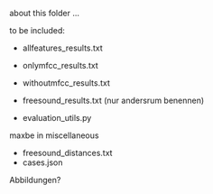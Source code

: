 about this folder ...

to be included:
- allfeatures_results.txt
- onlymfcc_results.txt
- withoutmfcc_results.txt
- freesound_results.txt
(nur andersrum benennen)

- evaluation_utils.py


maxbe in miscellaneous
- freesound_distances.txt
- cases.json

Abbildungen?
